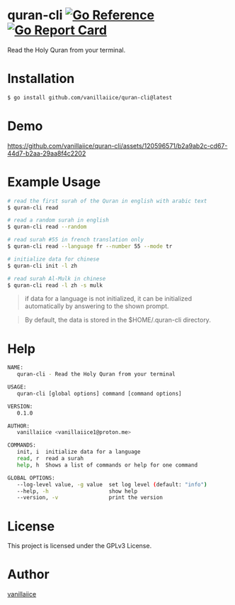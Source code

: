 # quran-cli [![Go Reference](https://pkg.go.dev/badge/golang.org/x/example.svg)](https://pkg.go.dev/github.com/vanillaiice/quran-cli) [![Go Report Card](https://goreportcard.com/badge/github.com/vanillaiice/quran-cli)](https://goreportcard.com/report/github.com/vanillaiice/quran-cli)

Read the Holy Quran from your terminal.

# Installation

```sh
$ go install github.com/vanillaiice/quran-cli@latest
```
# Demo

https://github.com/vanillaiice/quran-cli/assets/120596571/b2a9ab2c-cd67-44d7-b2aa-29aa8f4c2202

# Example Usage

```sh
# read the first surah of the Quran in english with arabic text
$ quran-cli read

# read a random surah in english
$ quran-cli read --random

# read surah #55 in french translation only
$ quran-cli read --language fr --number 55 --mode tr

# initialize data for chinese
$ quran-cli init -l zh

# read surah Al-Mulk in chinese
$ quran-cli read -l zh -s mulk
```

> if data for a language is not initialized, it can be initialized
> automatically by answering to the shown prompt.

> By default, the data is stored in the $HOME/.quran-cli directory.

# Help

```sh
NAME:
   quran-cli - Read the Holy Quran from your terminal

USAGE:
   quran-cli [global options] command [command options]

VERSION:
   0.1.0

AUTHOR:
   vanillaiice <vanillaiice1@proton.me>

COMMANDS:
   init, i  initialize data for a language
   read, r  read a surah
   help, h  Shows a list of commands or help for one command

GLOBAL OPTIONS:
   --log-level value, -g value  set log level (default: "info")
   --help, -h                   show help
   --version, -v                print the version
```

# License

This project is licensed under the GPLv3 License.

# Author

[vanillaiice](https://github.com/vanillaiice)
